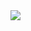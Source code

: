 <img align="right" src="https://visitor-badge.laobi.icu/badge?page_id=jwenjian.visitor-badge&left_color=red&right_color=green"/>

